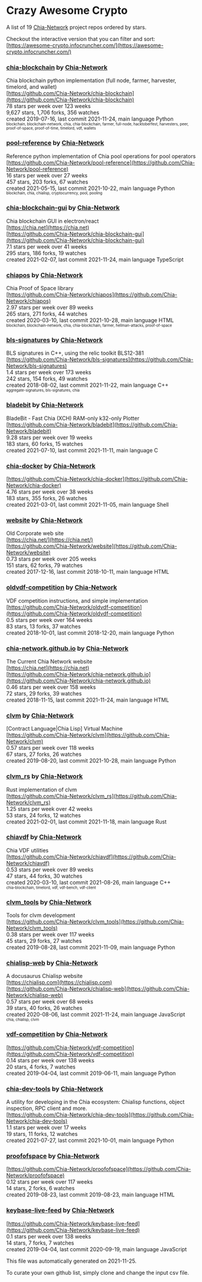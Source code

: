# Crazy Awesome Crypto
A list of 19 [Chia-Network](https://github.com/Chia-Network) project repos ordered by stars.  

Checkout the interactive version that you can filter and sort: 
[https://awesome-crypto.infocruncher.com/](https://awesome-crypto.infocruncher.com/)  


### [chia-blockchain](https://github.com/Chia-Network/chia-blockchain) by [Chia-Network](https://github.com/Chia-Network)  
Chia blockchain python implementation (full node, farmer, harvester, timelord, and wallet)  
[https://github.com/Chia-Network/chia-blockchain](https://github.com/Chia-Network/chia-blockchain)  
78 stars per week over 123 weeks  
9,627 stars, 1,706 forks, 356 watches  
created 2019-07-16, last commit 2021-11-24, main language Python  
<sub><sup>blockchain, blockchain-network, chia, chia-blockchain, farmer, full-node, hacktoberfest, harvesters, peer, proof-of-space, proof-of-time, timelord, vdf, wallets</sup></sub>


### [pool-reference](https://github.com/Chia-Network/pool-reference) by [Chia-Network](https://github.com/Chia-Network)  
Reference python implementation of Chia pool operations for pool operators  
[https://github.com/Chia-Network/pool-reference](https://github.com/Chia-Network/pool-reference)  
16 stars per week over 27 weeks  
457 stars, 203 forks, 67 watches  
created 2021-05-15, last commit 2021-10-22, main language Python  
<sub><sup>blockchain, chia, chialisp, cryptocurrency, pool, pooling</sup></sub>


### [chia-blockchain-gui](https://github.com/Chia-Network/chia-blockchain-gui) by [Chia-Network](https://github.com/Chia-Network)  
Chia blockchain GUI in electron/react  
[https://chia.net](https://chia.net)  
[https://github.com/Chia-Network/chia-blockchain-gui](https://github.com/Chia-Network/chia-blockchain-gui)  
7.1 stars per week over 41 weeks  
295 stars, 186 forks, 19 watches  
created 2021-02-07, last commit 2021-11-24, main language TypeScript  


### [chiapos](https://github.com/Chia-Network/chiapos) by [Chia-Network](https://github.com/Chia-Network)  
Chia Proof of Space library  
[https://github.com/Chia-Network/chiapos](https://github.com/Chia-Network/chiapos)  
2.97 stars per week over 89 weeks  
265 stars, 271 forks, 44 watches  
created 2020-03-10, last commit 2021-10-28, main language HTML  
<sub><sup>blockchain, blockchain-network, chia, chia-blockchain, farmer, hellman-attacks, proof-of-space</sup></sub>


### [bls-signatures](https://github.com/Chia-Network/bls-signatures) by [Chia-Network](https://github.com/Chia-Network)  
BLS signatures in C++, using the relic toolkit BLS12-381  
[https://github.com/Chia-Network/bls-signatures](https://github.com/Chia-Network/bls-signatures)  
1.4 stars per week over 173 weeks  
242 stars, 154 forks, 49 watches  
created 2018-08-02, last commit 2021-11-22, main language C++  
<sub><sup>aggregate-signatures, bls-signatures, chia</sup></sub>


### [bladebit](https://github.com/Chia-Network/bladebit) by [Chia-Network](https://github.com/Chia-Network)  
BladeBit - Fast Chia (XCH) RAM-only k32-only Plotter  
[https://github.com/Chia-Network/bladebit](https://github.com/Chia-Network/bladebit)  
9.28 stars per week over 19 weeks  
183 stars, 60 forks, 15 watches  
created 2021-07-10, last commit 2021-11-11, main language C  


### [chia-docker](https://github.com/Chia-Network/chia-docker) by [Chia-Network](https://github.com/Chia-Network)  
  
[https://github.com/Chia-Network/chia-docker](https://github.com/Chia-Network/chia-docker)  
4.76 stars per week over 38 weeks  
183 stars, 355 forks, 26 watches  
created 2021-03-01, last commit 2021-11-05, main language Shell  


### [website](https://github.com/Chia-Network/website) by [Chia-Network](https://github.com/Chia-Network)  
Old Corporate web site  
[https://chia.net/](https://chia.net/)  
[https://github.com/Chia-Network/website](https://github.com/Chia-Network/website)  
0.73 stars per week over 205 weeks  
151 stars, 62 forks, 79 watches  
created 2017-12-16, last commit 2018-10-11, main language HTML  


### [oldvdf-competition](https://github.com/Chia-Network/oldvdf-competition) by [Chia-Network](https://github.com/Chia-Network)  
VDF competition instructions, and simple implementation  
[https://github.com/Chia-Network/oldvdf-competition](https://github.com/Chia-Network/oldvdf-competition)  
0.5 stars per week over 164 weeks  
83 stars, 13 forks, 37 watches  
created 2018-10-01, last commit 2018-12-20, main language Python  


### [chia-network.github.io](https://github.com/Chia-Network/chia-network.github.io) by [Chia-Network](https://github.com/Chia-Network)  
The Current Chia Network website  
[https://chia.net](https://chia.net)  
[https://github.com/Chia-Network/chia-network.github.io](https://github.com/Chia-Network/chia-network.github.io)  
0.46 stars per week over 158 weeks  
72 stars, 29 forks, 39 watches  
created 2018-11-15, last commit 2021-11-24, main language HTML  


### [clvm](https://github.com/Chia-Network/clvm) by [Chia-Network](https://github.com/Chia-Network)  
[Contract Language|Chia Lisp] Virtual Machine  
[https://github.com/Chia-Network/clvm](https://github.com/Chia-Network/clvm)  
0.57 stars per week over 118 weeks  
67 stars, 27 forks, 26 watches  
created 2019-08-20, last commit 2021-10-28, main language Python  


### [clvm_rs](https://github.com/Chia-Network/clvm_rs) by [Chia-Network](https://github.com/Chia-Network)  
Rust implementation of clvm  
[https://github.com/Chia-Network/clvm_rs](https://github.com/Chia-Network/clvm_rs)  
1.25 stars per week over 42 weeks  
53 stars, 24 forks, 12 watches  
created 2021-02-01, last commit 2021-11-18, main language Rust  


### [chiavdf](https://github.com/Chia-Network/chiavdf) by [Chia-Network](https://github.com/Chia-Network)  
Chia VDF utilities  
[https://github.com/Chia-Network/chiavdf](https://github.com/Chia-Network/chiavdf)  
0.53 stars per week over 89 weeks  
47 stars, 44 forks, 30 watches  
created 2020-03-10, last commit 2021-08-26, main language C++  
<sub><sup>chia-blockchain, timelord, vdf, vdf-bench, vdf-client</sup></sub>


### [clvm_tools](https://github.com/Chia-Network/clvm_tools) by [Chia-Network](https://github.com/Chia-Network)  
Tools for clvm development  
[https://github.com/Chia-Network/clvm_tools](https://github.com/Chia-Network/clvm_tools)  
0.38 stars per week over 117 weeks  
45 stars, 29 forks, 27 watches  
created 2019-08-28, last commit 2021-11-09, main language Python  


### [chialisp-web](https://github.com/Chia-Network/chialisp-web) by [Chia-Network](https://github.com/Chia-Network)  
A docusaurus Chialisp website  
[https://chialisp.com](https://chialisp.com)  
[https://github.com/Chia-Network/chialisp-web](https://github.com/Chia-Network/chialisp-web)  
0.57 stars per week over 68 weeks  
39 stars, 40 forks, 26 watches  
created 2020-08-06, last commit 2021-11-24, main language JavaScript  
<sub><sup>chia, chialisp, clvm</sup></sub>


### [vdf-competition](https://github.com/Chia-Network/vdf-competition) by [Chia-Network](https://github.com/Chia-Network)  
  
[https://github.com/Chia-Network/vdf-competition](https://github.com/Chia-Network/vdf-competition)  
0.14 stars per week over 138 weeks  
20 stars, 4 forks, 7 watches  
created 2019-04-04, last commit 2019-06-11, main language Python  


### [chia-dev-tools](https://github.com/Chia-Network/chia-dev-tools) by [Chia-Network](https://github.com/Chia-Network)  
A utility for developing in the Chia ecosystem: Chialisp functions, object inspection, RPC client and more.  
[https://github.com/Chia-Network/chia-dev-tools](https://github.com/Chia-Network/chia-dev-tools)  
1.1 stars per week over 17 weeks  
19 stars, 11 forks, 12 watches  
created 2021-07-27, last commit 2021-10-01, main language Python  


### [proofofspace](https://github.com/Chia-Network/proofofspace) by [Chia-Network](https://github.com/Chia-Network)  
  
[https://github.com/Chia-Network/proofofspace](https://github.com/Chia-Network/proofofspace)  
0.12 stars per week over 117 weeks  
14 stars, 2 forks, 6 watches  
created 2019-08-23, last commit 2019-08-23, main language HTML  


### [keybase-live-feed](https://github.com/Chia-Network/keybase-live-feed) by [Chia-Network](https://github.com/Chia-Network)  
  
[https://github.com/Chia-Network/keybase-live-feed](https://github.com/Chia-Network/keybase-live-feed)  
0.1 stars per week over 138 weeks  
14 stars, 7 forks, 7 watches  
created 2019-04-04, last commit 2020-09-19, main language JavaScript  


This file was automatically generated on 2021-11-25.  

To curate your own github list, simply clone and change the input csv file.  